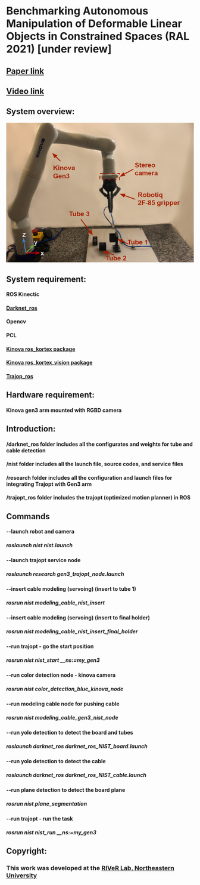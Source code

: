 # Benchmarking Autonomous Manipulation of Deformable Linear Objects in Constrained Spaces (RAL 2021) [under review]
## [Paper link](https://drive.google.com/file/d/18-0WE0f70hS8QTbjbHv9Cg_iiWI2REK8/view?usp=sharing)
## [Video link](https://drive.google.com/file/d/1_ROtOzjHuf5BDvUOtFnqb7buURaLELdB/view?usp=sharing)

## System overview:
![alt-text](https://github.com/yueyeyuniao/NIST_Cable_Threading/blob/main/media/workspace_annotated.PNG)<br/>


## System requirement:
#### ROS Kinectic
#### [Darknet_ros](https://github.com/leggedrobotics/darknet_ros)
#### Opencv
#### PCL
#### [Kinova ros_kortex package](https://github.com/Kinovarobotics/ros_kortex)
#### [Kinova ros_kortex_vision package](https://github.com/Kinovarobotics/ros_kortex_vision)
#### [Trajop_ros](https://github.com/ros-industrial-consortium/trajopt_ros)

## Hardware requirement:
#### Kinova gen3 arm mounted with RGBD camera

## Introduction:
#### /darknet_ros folder includes all the configurates and weights for tube and cable detection
#### /nist folder includes all the launch file, source codes, and service files
#### /research folder includes all the configuration and launch files for integrating Trajopt with Gen3 arm
#### /trajopt_ros folder includes the trajopt (optimized motion planner) in ROS

## Commands
#### --launch robot and camera
##### roslaunch nist nist.launch
#### --launch trajopt service node
##### roslaunch research gen3_trajopt_node.launch
#### --insert cable modeling (servoing) (insert to tube 1)
##### rosrun nist modeling_cable_nist_insert
#### --insert cable modeling (servoing) (insert to final holder)
##### rosrun nist modeling_cable_nist_insert_final_holder
#### --run trajopt - go the start position
##### rosrun nist nist_start __ns:=my_gen3
#### --run color detection node - kinova camera
##### rosrun nist color_detection_blue_kinova_node
#### --run modeling cable node for pushing cable
##### rosrun nist modeling_cable_gen3_nist_node
#### --run yolo detection to detect the board and tubes
##### roslaunch darknet_ros darknet_ros_NIST_board.launch
#### --run yolo detection to detect the cable
##### roslaunch darknet_ros darknet_ros_NIST_cable.launch
#### --run plane detection to detect the board plane
##### rosrun nist plane_segmentation
#### --run trajopt - run the task
##### rosrun nist nist_run __ns:=my_gen3

## Copyright: 
### This work was developed at the [RIVeR Lab, Northeastern University](http://robot.neu.edu/) 




